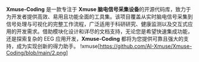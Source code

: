 **Xmuse-Coding** 是一款专注于 **Xmuse 脑电信号采集设备**的开源代码库，致力于为开发者提供高效、易用且功能全面的工具集。该项目覆盖从实时脑电信号采集到信号处理与可视化的完整工作流程，广泛适用于科研研究、健康监测以及交互式应用的开发需求。借助模块化设计和详尽的文档支持，无论您是希望快速集成功能，还是探索复杂的 EEG 应用开发，**Xmuse-Coding** 都将为您提供可靠且强大的支持，成为实现创新的得力助手。
!xmuse[https://github.com/AI-Xmuse/Xmuse-Coding/blob/main/2.png]
